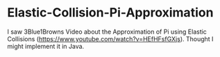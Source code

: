 # Elastic-Collision-Pi-Approximation
I saw 3Blue1Browns Video about the Approximation of Pi using Elastic Collisions (https://www.youtube.com/watch?v=HEfHFsfGXjs). 
Thought I might implement it in Java.

